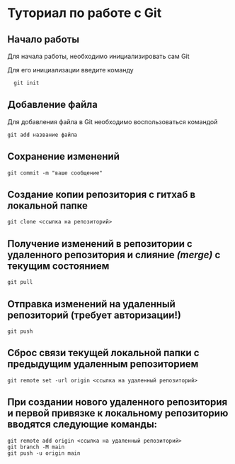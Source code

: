 # Туториал по работе с Git

## Начало работы

Для начала работы, необходимо инициализировать сам Git

Для его инициализации введите команду 

```
  git init
```

## Добавление файла

Для добавления файла в Git необходимо воспользоваться командой 

```
git add название файла
```
## Сохранение изменений 

```
git сommit -m "ваше сообщение"
```

## Создание копии репозитория с гитхаб в локальной папке

```
git clone <ссылка на репозиторий>
```

## Получение изменений в репозитории с удаленного репозитория и слияние *(merge)* с текущим состоянием

```
git pull 
```
## Отправка изменений на удаленный репозиторий (требует авторизации!)

```
git push
```

## Сброс связи текущей локальной папки с предыдущим удаленным репозиторием

```
git remote set -url origin <ссылка на удаленный репозиторий>
```

## При создании нового удаленного репозитория и первой привязке к локальному репозиторию вводятся следующие команды:

```
git remote add origin <ссылка на удаленный репозиторий>
git branch -M main
git push -u origin main
```